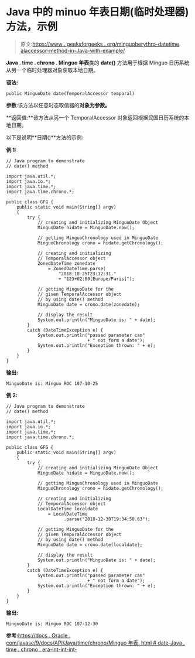 # Java 中的 minuo 年表日期(临时处理器)方法，示例

> 原文:[https://www . geeksforgeeks . org/minguoberythro-datetime alaccessor-method-in-Java-with-example/](https://www.geeksforgeeks.org/minguochronology-datetemporalaccessor-method-in-java-with-example/)

**Java . time . chrono . Minguo 年表**类的 **date()** 方法用于根据 Minguo 日历系统从另一个临时处理器对象获取本地日期。

**语法:**

```
public MinguoDate date(TemporalAccessor temporal)
```

**参数**:该方法以任意时态取值器的**对象为参数。**

**返回值:**该方法从另一个 TemporalAccessor 对象返回根据民国日历系统的本地日期。

以下是说明**日期()**方法的示例:

**例 1:**

```
// Java program to demonstrate
// date() method

import java.util.*;
import java.io.*;
import java.time.*;
import java.time.chrono.*;

public class GFG {
    public static void main(String[] argv)
    {
        try {
            // creating and initializing MinguoDate Object
            MinguoDate hidate = MinguoDate.now();

            // getting MinguoChronology used in MinguoDate
            MinguoChronology crono = hidate.getChronology();

            // creating and initializing
            // TemporalAccessor object
            ZonedDateTime zonedate
                = ZonedDateTime.parse(
                    "2018-10-25T23:12:31."
                    + "123+02:00[Europe/Paris]");

            // getting MinguoDate for the
            // given TemporalAccessor object
            // by using date() method
            MinguoDate date = crono.date(zonedate);

            // display the result
            System.out.println("MinguoDate is: " + date);
        }
        catch (DateTimeException e) {
            System.out.println("passed parameter can"
                               + " not form a date");
            System.out.println("Exception thrown: " + e);
        }
    }
}
```

**输出:**

```
MinguoDate is: Minguo ROC 107-10-25

```

**例 2:**

```
// Java program to demonstrate
// date() method

import java.util.*;
import java.io.*;
import java.time.*;
import java.time.chrono.*;

public class GFG {
    public static void main(String[] argv)
    {
        try {
            // creating and initializing MinguoDate Object
            MinguoDate hidate = MinguoDate.now();

            // getting MinguoChronology used in MinguoDate
            MinguoChronology crono = hidate.getChronology();

            // creating and initializing
            // TemporalAccessor object
            LocalDateTime localdate
                = LocalDateTime
                      .parse("2018-12-30T19:34:50.63");

            // getting MinguoDate for the
            // given TemporalAccessor object
            // by using date() method
            MinguoDate date = crono.date(localdate);

            // display the result
            System.out.println("MinguoDate is: " + date);
        }
        catch (DateTimeException e) {
            System.out.println("passed parameter can"
                               + " not form a date");
            System.out.println("Exception thrown: " + e);
        }
    }
}
```

**输出:**

```
MinguoDate is: Minguo ROC 107-12-30

```

**参考:**[https://docs . Oracle . com/javase/9/docs/API/Java/time/chrono/Minguo 年表. html # date-Java . time . chrono . era-int-int-int-](https://docs.oracle.com/javase/9/docs/api/java/time/chrono/MinguoChronology.html#date-java.time.chrono.Era-int-int-int-)